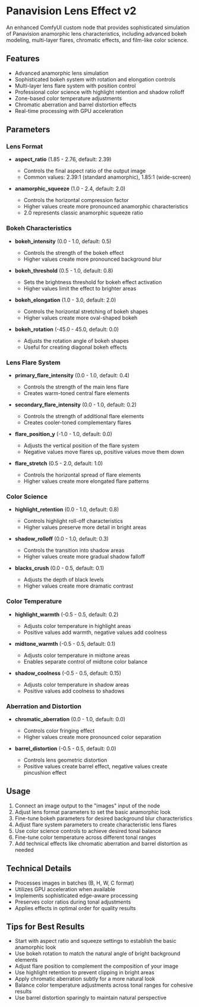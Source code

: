 # Panavision Lens Effect v2

An enhanced ComfyUI custom node that provides sophisticated simulation of Panavision anamorphic lens characteristics, including advanced bokeh modeling, multi-layer flares, chromatic effects, and film-like color science.

## Features

- Advanced anamorphic lens simulation
- Sophisticated bokeh system with rotation and elongation controls
- Multi-layer lens flare system with position control
- Professional color science with highlight retention and shadow rolloff
- Zone-based color temperature adjustments
- Chromatic aberration and barrel distortion effects
- Real-time processing with GPU acceleration

## Parameters

### Lens Format

- **aspect_ratio** (1.85 - 2.76, default: 2.39)
  - Controls the final aspect ratio of the output image
  - Common values: 2.39:1 (standard anamorphic), 1.85:1 (wide-screen)

- **anamorphic_squeeze** (1.0 - 2.4, default: 2.0)
  - Controls the horizontal compression factor
  - Higher values create more pronounced anamorphic characteristics
  - 2.0 represents classic anamorphic squeeze ratio

### Bokeh Characteristics

- **bokeh_intensity** (0.0 - 1.0, default: 0.5)
  - Controls the strength of the bokeh effect
  - Higher values create more pronounced background blur

- **bokeh_threshold** (0.5 - 1.0, default: 0.8)
  - Sets the brightness threshold for bokeh effect activation
  - Higher values limit the effect to brighter areas

- **bokeh_elongation** (1.0 - 3.0, default: 2.0)
  - Controls the horizontal stretching of bokeh shapes
  - Higher values create more oval-shaped bokeh

- **bokeh_rotation** (-45.0 - 45.0, default: 0.0)
  - Adjusts the rotation angle of bokeh shapes
  - Useful for creating diagonal bokeh effects

### Lens Flare System

- **primary_flare_intensity** (0.0 - 1.0, default: 0.4)
  - Controls the strength of the main lens flare
  - Creates warm-toned central flare elements

- **secondary_flare_intensity** (0.0 - 1.0, default: 0.2)
  - Controls the strength of additional flare elements
  - Creates cooler-toned complementary flares

- **flare_position_y** (-1.0 - 1.0, default: 0.0)
  - Adjusts the vertical position of the flare system
  - Negative values move flares up, positive values move them down

- **flare_stretch** (0.5 - 2.0, default: 1.0)
  - Controls the horizontal spread of flare elements
  - Higher values create more elongated flare patterns

### Color Science

- **highlight_retention** (0.0 - 1.0, default: 0.8)
  - Controls highlight roll-off characteristics
  - Higher values preserve more detail in bright areas

- **shadow_rolloff** (0.0 - 1.0, default: 0.3)
  - Controls the transition into shadow areas
  - Higher values create more gradual shadow falloff

- **blacks_crush** (0.0 - 0.5, default: 0.1)
  - Adjusts the depth of black levels
  - Higher values create more dramatic contrast

### Color Temperature

- **highlight_warmth** (-0.5 - 0.5, default: 0.2)
  - Adjusts color temperature in highlight areas
  - Positive values add warmth, negative values add coolness

- **midtone_warmth** (-0.5 - 0.5, default: 0.1)
  - Adjusts color temperature in midtone areas
  - Enables separate control of midtone color balance

- **shadow_coolness** (-0.5 - 0.5, default: 0.15)
  - Adjusts color temperature in shadow areas
  - Positive values add coolness to shadows

### Aberration and Distortion

- **chromatic_aberration** (0.0 - 1.0, default: 0.0)
  - Controls color fringing effect
  - Higher values create more pronounced color separation

- **barrel_distortion** (-0.5 - 0.5, default: 0.0)
  - Controls lens geometric distortion
  - Positive values create barrel effect, negative values create pincushion effect

## Usage

1. Connect an image output to the "images" input of the node
2. Adjust lens format parameters to set the basic anamorphic look
3. Fine-tune bokeh parameters for desired background blur characteristics
4. Adjust flare system parameters to create characteristic lens flares
5. Use color science controls to achieve desired tonal balance
6. Fine-tune color temperature across different tonal ranges
7. Add technical effects like chromatic aberration and barrel distortion as needed

## Technical Details

- Processes images in batches (B, H, W, C format)
- Utilizes GPU acceleration when available
- Implements sophisticated edge-aware processing
- Preserves color ratios during tonal adjustments
- Applies effects in optimal order for quality results

## Tips for Best Results

- Start with aspect ratio and squeeze settings to establish the basic anamorphic look
- Use bokeh rotation to match the natural angle of bright background elements
- Adjust flare position to complement the composition of your image
- Use highlight retention to prevent clipping in bright areas
- Apply chromatic aberration subtly for a more natural look
- Balance color temperature adjustments across tonal ranges for cohesive results
- Use barrel distortion sparingly to maintain natural perspective
